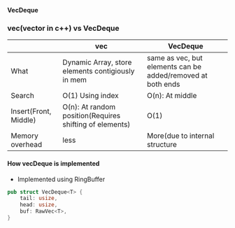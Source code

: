 **VecDeque**

### vec(vector in c++) vs VecDeque
||vec|VecDeque|
|---|---|---|
|What|Dynamic Array, store elements contigiously in mem|same as vec, but elements can be added/removed at both ends|
|Search|O(1) Using index|O(n): At middle|
|Insert(Front, Middle)|O(n): At random position(Requires shifting of elements)|O(1)|
|Memory overhead|less|More(due to internal structure|

#### How vecDeque is implemented
- Implemented using RingBuffer
```rs
pub struct VecDeque<T> {
    tail: usize,
    head: usize,
    buf: RawVec<T>,
}
```
